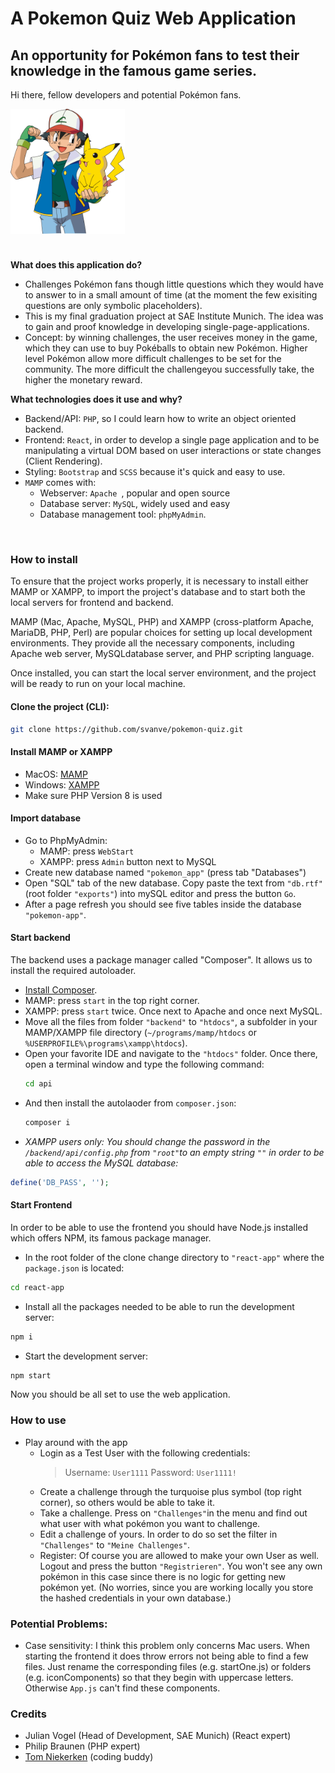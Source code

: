 # A Pokemon Quiz Web Application

## An opportunity for Pokémon fans to test their knowledge in the famous game series.
Hi there, fellow developers and potential Pokémon fans.
<div style="">
  <img style="margin-bottom: 1.5rem;" src="./ash-sketch.svg" height="200"/>
</div>

**What does this application do?**
  - Challenges Pokémon fans though little questions which they would have to answer to in a small amount of time (at the moment the few exisiting questions are only symbolic placeholders).
  - This is my final graduation project at SAE Institute Munich. The idea was to gain and proof knowledge in developing single-page-applications.
  - Concept: by winning challenges, the user receives money in the game, which they can use to buy Pokéballs to obtain new Pokémon. Higher level Pokémon allow more difficult challenges to be set for the community. The more difficult the challengeyou successfully take, the higher the monetary reward.

**What technologies does it use and why?**
  - Backend/API: `PHP`, so I could learn how to write an object oriented backend.
  - Frontend: `React`, in order to develop a single page application and to be manipulating a virtual DOM based on user interactions or state changes (Client Rendering).
  - Styling: `Bootstrap` and `SCSS` because it's quick and easy to use.
  - `MAMP` comes with: 
    - Webserver: `Apache `, popular and open source
    - Database server: `MySQL`, widely used and easy
    - Database management tool: `phpMyAdmin`.
<br/>

### How to install
To ensure that the project works properly, it is necessary to install either MAMP or XAMPP, to import the project's database and to start both the local servers for frontend and backend.

MAMP (Mac, Apache, MySQL, PHP) and XAMPP (cross-platform Apache, MariaDB, PHP, Perl) are popular choices for setting up local development environments. They provide all the necessary components, including Apache web server, MySQLdatabase server, and PHP scripting language.

Once installed, you can start the local server environment, and the project will be ready to run on your local machine.

#### Clone the project (CLI):
  ```bash
  git clone https://github.com/svanve/pokemon-quiz.git
  ```

#### Install MAMP or XAMPP
  - MacOS: [MAMP](https://www.mamp.info/de/mamp/mac/)
  - Windows: [XAMPP](https://www.apachefriends.org/de/download.html)
  - Make sure PHP Version 8 is used
#### Import database
  - Go to PhpMyAdmin: 
    - MAMP: press `WebStart`
    - XAMPP: press `Admin` button next to MySQL
  - Create new database named `"pokemon_app"` (press tab "Databases")
  - Open "SQL" tab of the new database. Copy paste the text from `"db.rtf"` (root folder `"exports"`) into mySQL editor and press the button `Go`. 
  - After a page refresh you should see five tables inside the database `"pokemon-app"`.
#### Start backend
  The backend uses a package manager called "Composer". It allows us to install the required autoloader.

  - [Install Composer](https://getcomposer.org/download/).
  - MAMP: press `start` in the top right corner.
  - XAMPP: press `start` twice. Once next to Apache and once next MySQL.
  - Move all the files from folder `"backend"` to `"htdocs"`, a subfolder in your MAMP/XAMPP file directory (`~/programs/mamp/htdocs` or `%USERPROFILE%\programs\xampp\htdocs`).
  - Open your favorite IDE and navigate to the `"htdocs"` folder. Once there, open a terminal window and type the following command:
    ```bash
    cd api
    ```
  - And then install the autolaoder from `composer.json`:
    ```bash
    composer i
    ```
  - *XAMPP users only: You should change the password in the `/backend/api/config.php` from `"root"`to an empty string `""` in order to be able to access the MySQL database:*
  ```php
  define('DB_PASS', '');
  ```
#### Start Frontend
  In order to be able to use the frontend you should have Node.js installed which offers NPM, its famous package manager. 
  - In the root folder of the clone change directory to `"react-app"` where the `package.json` is located:
  ```bash
  cd react-app
  ```
  - Install all the packages needed to be able to run the development server:
  ```bash
  npm i
  ```
  - Start the development server:
  ```bash
  npm start
  ```
Now you should be all set to use the web application. 
<br/>

### How to use

- Play around with the app
  - Login as a Test User with the following credentials:
    >Username: `User1111`
    >Password: `User1111!`
  - Create a challenge through the turquoise plus symbol (top right corner), so others would be able to take it.
  - Take a challenge. Press on `"Challenges"`in the menu and find out what user with what pokémon you want to challenge.
  - Edit a challenge of yours. In order to do so set the filter in `"Challenges"` to `"Meine Challenges"`.
  - Register: Of course you are allowed to make your own User as well. Logout and press the button `"Registrieren"`. You won't see any own pokémon in this case since there is no logic for getting new pokémon yet. (No worries, since you are working locally you store the hashed credentials in your own database.) 

### Potential Problems:
- Case sensitivity: I think this problem only concerns Mac users. When starting the frontend it does throw errors not being able to find a few files. Just rename the corresponding files (e.g. startOne.js) or folders (e.g. iconComponents) so that they begin with uppercase letters. Otherwise `App.js` can't find these components.

### Credits
- Julian Vogel (Head of Development, SAE Munich) (React expert)
- Philip Braunen (PHP expert)
- <a href="https://github.com/tomniekerken">Tom Niekerken</a> (coding buddy)